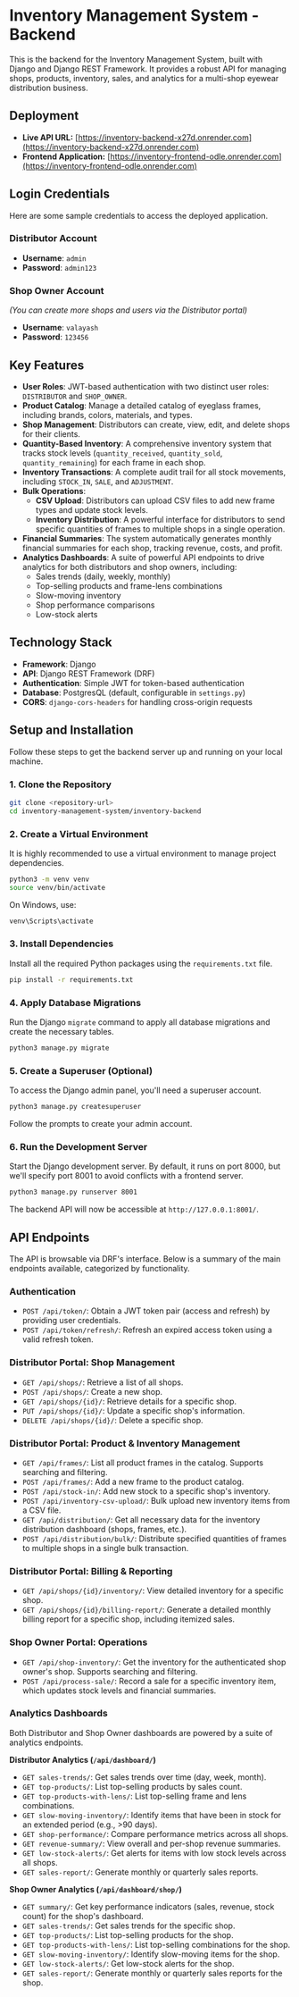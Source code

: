 # Inventory Management System - Backend

This is the backend for the Inventory Management System, built with Django and Django REST Framework. It provides a robust API for managing shops, products, inventory, sales, and analytics for a multi-shop eyewear distribution business.

## Deployment

- **Live API URL:** [https://inventory-backend-x27d.onrender.com](https://inventory-backend-x27d.onrender.com)
- **Frontend Application:** [https://inventory-frontend-odle.onrender.com](https://inventory-frontend-odle.onrender.com)

## Login Credentials

Here are some sample credentials to access the deployed application.

### Distributor Account
-   **Username**: `admin`
-   **Password**: `admin123`

### Shop Owner Account
*(You can create more shops and users via the Distributor portal)*
-   **Username**: `valayash`
-   **Password**: `123456`

## Key Features

*   **User Roles**: JWT-based authentication with two distinct user roles: `DISTRIBUTOR` and `SHOP_OWNER`.
*   **Product Catalog**: Manage a detailed catalog of eyeglass frames, including brands, colors, materials, and types.
*   **Shop Management**: Distributors can create, view, edit, and delete shops for their clients.
*   **Quantity-Based Inventory**: A comprehensive inventory system that tracks stock levels (`quantity_received`, `quantity_sold`, `quantity_remaining`) for each frame in each shop.
*   **Inventory Transactions**: A complete audit trail for all stock movements, including `STOCK_IN`, `SALE`, and `ADJUSTMENT`.
*   **Bulk Operations**:
    *   **CSV Upload**: Distributors can upload CSV files to add new frame types and update stock levels.
    *   **Inventory Distribution**: A powerful interface for distributors to send specific quantities of frames to multiple shops in a single operation.
*   **Financial Summaries**: The system automatically generates monthly financial summaries for each shop, tracking revenue, costs, and profit.
*   **Analytics Dashboards**: A suite of powerful API endpoints to drive analytics for both distributors and shop owners, including:
    *   Sales trends (daily, weekly, monthly)
    *   Top-selling products and frame-lens combinations
    *   Slow-moving inventory
    *   Shop performance comparisons
    *   Low-stock alerts

## Technology Stack

*   **Framework**: Django
*   **API**: Django REST Framework (DRF)
*   **Authentication**: Simple JWT for token-based authentication
*   **Database**: PostgresQL (default, configurable in `settings.py`)
*   **CORS**: `django-cors-headers` for handling cross-origin requests

## Setup and Installation

Follow these steps to get the backend server up and running on your local machine.

### 1. Clone the Repository

```bash
git clone <repository-url>
cd inventory-management-system/inventory-backend
```

### 2. Create a Virtual Environment

It is highly recommended to use a virtual environment to manage project dependencies.

```bash
python3 -m venv venv
source venv/bin/activate
```

On Windows, use:
```bash
venv\Scripts\activate
```

### 3. Install Dependencies

Install all the required Python packages using the `requirements.txt` file.

```bash
pip install -r requirements.txt
```

### 4. Apply Database Migrations

Run the Django `migrate` command to apply all database migrations and create the necessary tables.

```bash
python3 manage.py migrate
```

### 5. Create a Superuser (Optional)

To access the Django admin panel, you'll need a superuser account.

```bash
python3 manage.py createsuperuser
```

Follow the prompts to create your admin account.

### 6. Run the Development Server

Start the Django development server. By default, it runs on port 8000, but we'll specify port 8001 to avoid conflicts with a frontend server.

```bash
python3 manage.py runserver 8001
```

The backend API will now be accessible at `http://127.0.0.1:8001/`.

## API Endpoints

The API is browsable via DRF's interface. Below is a summary of the main endpoints available, categorized by functionality.

### Authentication
- `POST /api/token/`: Obtain a JWT token pair (access and refresh) by providing user credentials.
- `POST /api/token/refresh/`: Refresh an expired access token using a valid refresh token.

### Distributor Portal: Shop Management
- `GET /api/shops/`: Retrieve a list of all shops.
- `POST /api/shops/`: Create a new shop.
- `GET /api/shops/{id}/`: Retrieve details for a specific shop.
- `PUT /api/shops/{id}/`: Update a specific shop's information.
- `DELETE /api/shops/{id}/`: Delete a specific shop.

### Distributor Portal: Product & Inventory Management
- `GET /api/frames/`: List all product frames in the catalog. Supports searching and filtering.
- `POST /api/frames/`: Add a new frame to the product catalog.
- `POST /api/stock-in/`: Add new stock to a specific shop's inventory.
- `POST /api/inventory-csv-upload/`: Bulk upload new inventory items from a CSV file.
- `GET /api/distribution/`: Get all necessary data for the inventory distribution dashboard (shops, frames, etc.).
- `POST /api/distribution/bulk/`: Distribute specified quantities of frames to multiple shops in a single bulk transaction.

### Distributor Portal: Billing & Reporting
- `GET /api/shops/{id}/inventory/`: View detailed inventory for a specific shop.
- `GET /api/shops/{id}/billing-report/`: Generate a detailed monthly billing report for a specific shop, including itemized sales.

### Shop Owner Portal: Operations
- `GET /api/shop-inventory/`: Get the inventory for the authenticated shop owner's shop. Supports searching and filtering.
- `POST /api/process-sale/`: Record a sale for a specific inventory item, which updates stock levels and financial summaries.

### Analytics Dashboards
Both Distributor and Shop Owner dashboards are powered by a suite of analytics endpoints.

**Distributor Analytics (`/api/dashboard/`)**
- `GET sales-trends/`: Get sales trends over time (day, week, month).
- `GET top-products/`: List top-selling products by sales count.
- `GET top-products-with-lens/`: List top-selling frame and lens combinations.
- `GET slow-moving-inventory/`: Identify items that have been in stock for an extended period (e.g., >90 days).
- `GET shop-performance/`: Compare performance metrics across all shops.
- `GET revenue-summary/`: View overall and per-shop revenue summaries.
- `GET low-stock-alerts/`: Get alerts for items with low stock levels across all shops.
- `GET sales-report/`: Generate monthly or quarterly sales reports.

**Shop Owner Analytics (`/api/dashboard/shop/`)**
- `GET summary/`: Get key performance indicators (sales, revenue, stock count) for the shop's dashboard.
- `GET sales-trends/`: Get sales trends for the specific shop.
- `GET top-products/`: List top-selling products for the shop.
- `GET top-products-with-lens/`: List top-selling combinations for the shop.
- `GET slow-moving-inventory/`: Identify slow-moving items for the shop.
- `GET low-stock-alerts/`: Get low-stock alerts for the shop.
- `GET sales-report/`: Generate monthly or quarterly sales reports for the shop.
